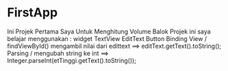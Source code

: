 # FirstApp
Ini Projek Pertama Saya Untuk Menghitung Volume Balok
Projek ini saya belajar menggunakan :
widget TextView
EditText
Button
Binding View / findViewById()
mengambil nilai dari edittext ==> editText.getText().toString();
Parsing / mengubah string ke int ==> Integer.parseInt(etTinggi.getText().toString());

